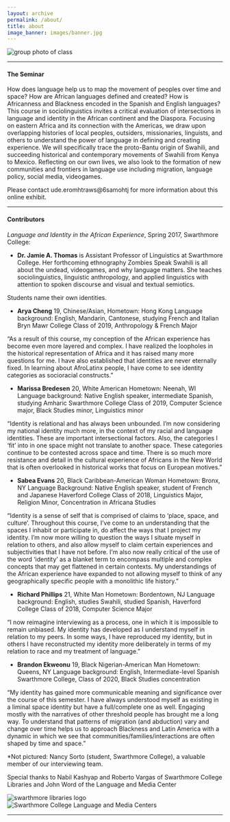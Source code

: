 ```yaml
---
layout: archive
permalink: /about/
title: about
image_banner: images/banner.jpg
---
```


![group photo of class](../images/group.jpg)

<hr/>

#### The Seminar

How does language help us to map the movement of peoples over time and space? How are African languages defined and created? How is Africanness and Blackness encoded in the Spanish and English languages? This course in sociolinguistics invites a critical evaluation of intersections in language and identity in the African continent and the Diaspora. Focusing on eastern Africa and its connection with the Americas, we draw upon overlapping histories of local peoples, outsiders, missionaries, linguists, and others to understand the power of language in defining and creating experience. We will specifically trace the proto-Bantu origin of Swahili, and succeeding historical and contemporary movements of Swahili from Kenya to Mexico. Reflecting on our own lives, we also look to the formation of new communities and frontiers in language use including migration, language policy, social media, videogames.

Please contact <span class="rtl">ude.eromhtraws&#64;6samohtj</span> for more information about this online exhibit.

<hr/>

#### Contributors

*Language and Identity in the African Experience*, Spring 2017, Swarthmore College:

- **Dr. Jamie A. Thomas** is Assistant Professor of Linguistics at Swarthmore College. Her forthcoming ethnography Zombies Speak Swahili is all about the undead, videogames, and why language matters. She teaches sociolinguistics, linguistic anthropology, and applied linguistics with attention to spoken discourse and visual and textual semiotics.

Students name their own identities.

- **Arya Cheng** 
19, Chinese/Asian,
Hometown: Hong Kong
Language background: English, Mandarin, Cantonese, studying French and Italian
Bryn Mawr College Class of 2019, Anthropology & French Major

“As a result of this course, my conception of the African experience has become even more layered and complex. I have realized the loopholes in the historical representation of Africa and it has raised many more questions for me. I have also established that identities are never eternally fixed. In learning about AfroLatinx people, I have come to see identity categories as socioracial constructs.”

- **Marissa Bredesen**
20, White American
Hometown: Neenah, WI
Language background: Native English speaker, intermediate Spanish, studying Amharic
Swarthmore College Class of 2019, Computer Science major, Black Studies minor, Linguistics minor

“Identity is relational and has always been unbounded. I’m now considering my national identity much more, in the context of my racial and language identities. These are important intersectional factors. Also, the categories I ‘fit’ into in one space might not translate to another space. These categories continue to be contested across space and time. There is so much more resistance and detail in the cultural experience of Africans in the New World that is often overlooked in historical works that focus on European motives.” 

- **Sabea Evans**
20, Black Caribbean-American Woman 
Hometown: Bronx, NY
Language Background: Native English speaker, student of French and Japanese
Haverford College Class of 2018, Linguistics Major, Religion Minor, Concentration in Africana Studies

“Identity is a sense of self that is comprised of claims to ‘place, space, and culture’. Throughout this course, I’ve come to an understanding that the spaces I inhabit or participate in, do affect the ways that I project my identity. I’m now more willing to question the ways I situate myself in relation to others, and also allow myself to claim certain experiences and subjectivities that I have not before. I’m also now really critical of the use of the word ‘identity’ as a blanket term to encompass multiple and complex concepts that may get flattened in certain contexts. My understandings of the African experience have expanded to not allowing myself to think of any geographically specific people with a monolithic life history.”

- **Richard Phillips**
21, White Man
Hometown: Bordentown, NJ 
Language background: English, studies Swahili, studied Spanish, 
Haverford College Class of 2018, Computer Science Major

“I now reimagine interviewing as a process, one in which it is impossible to remain unbiased. My identity has developed as I understand myself in relation to my peers. In some ways, I have reproduced my identity, but in others I have reconstructed my identity more deliberately in terms of my relation to race and my treatment of language.”

- **Brandon Ekweonu** 
19, Black Nigerian-American Man 
Hometown: Queens, NY
Language background: English, Intermediate-level Spanish
Swarthmore College, Class of 2020, Black Studies concentration

“My identity has gained more communicable meaning and significance over the course of this semester. I have always understood myself as existing in a liminal space identity but have a full/complete one as well. Engaging mostly with the narratives of other threshold people has brought me a long way. To understand that patterns of migration (and abduction) vary and change over time helps us to approach Blackness and Latin America with a dynamic in which we see that communities/families/interactions are often shaped by time and space.”


*Not pictured: Nancy Sorto (student, Swarthmore College), a valuable member of our interviewing team.


Special thanks to Nabil Kashyap and Roberto Vargas of Swarthmore College Libraries and John Word of the Language and Media Center

![swarthmore libraries logo](../images/logo-mccabe-web.png)
![Swarthmore College Language and Media Centers](../images/lmc.jpg)

<hr/>